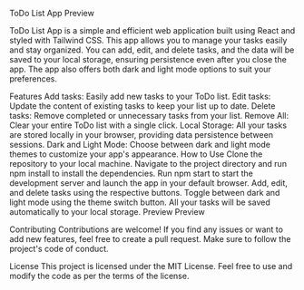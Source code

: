 ToDo List App
Preview

ToDo List App is a simple and efficient web application built using React and styled with Tailwind CSS. This app allows you to manage your tasks easily and stay organized. You can add, edit, and delete tasks, and the data will be saved to your local storage, ensuring persistence even after you close the app. The app also offers both dark and light mode options to suit your preferences.

Features
Add tasks: Easily add new tasks to your ToDo list.
Edit tasks: Update the content of existing tasks to keep your list up to date.
Delete tasks: Remove completed or unnecessary tasks from your list.
Remove All: Clear your entire ToDo list with a single click.
Local Storage: All your tasks are stored locally in your browser, providing data persistence between sessions.
Dark and Light Mode: Choose between dark and light mode themes to customize your app's appearance.
How to Use
Clone the repository to your local machine.
Navigate to the project directory and run npm install to install the dependencies.
Run npm start to start the development server and launch the app in your default browser.
Add, edit, and delete tasks using the respective buttons.
Toggle between dark and light mode using the theme switch button.
All your tasks will be saved automatically to your local storage.
Preview
Preview

Contributing
Contributions are welcome! If you find any issues or want to add new features, feel free to create a pull request. Make sure to follow the project's code of conduct.

License
This project is licensed under the MIT License. Feel free to use and modify the code as per the terms of the license.

